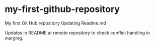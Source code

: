 # my-first-github-repository
My first Git Hub repository
Updating Readme.md

Updates in README at remote repository to check conflict handling in merging.
